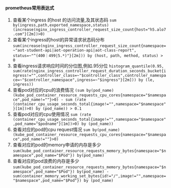 #### prometheus常用表达式
1. 查看某个ingress 的host 的访问流量,及其状态码
`sum by(ingress,path,exported_namespace,status) (increase(nginx_ingress_controller_request_size_count{host="h5.alo7.com"}[2m])>0)`
1. 查看某个ingress的host的异常请求状态码分布
`sum(increase(nginx_ingress_controller_request_size_count{namespace=~"aot-student-api|aot-operation-api|aot-class-report", status=~"^(400｜499|5.*)"}[2m])) by (host, path, method, status) > 0`
1. 查看ingress请求响应时间的分位图,例如.95分位
`histogram_quantile(0.95, sum(rate(nginx_ingress_controller_request_duration_seconds_bucket{ingress!="",controller_class=~"$controller_class",controller_namespace=~"$controller_namespace",ingress=~"$ingress"}[2m])) by (le, ingress))`
2. 查看pod对应的cpu的浪费情况
`(sum by(pod_name) (kube_pod_container_resource_requests_cpu_cores{namespace="$namespace",pod_name!=""}>0) - sum (rate (container_cpu_usage_seconds_total{image!="",namespace="$namespace"}[1m])>0) by (pod_name)) > 0.1`
3. 查看pod对应的cpu使用情况
`sum (rate (container_cpu_usage_seconds_total{image!="",namespace="$namespace",pod_name="$podname"}[1m])>0) by (pod_name))`
4. 查看对应的pod的cpu request情况
`sum by(pod_name) (kube_pod_container_resource_requests_cpu_cores{namespace="$namespace",pod_name!=""}>0)`
5. 查看对应的pod的memory申请的内存是多少
`sum(kube_pod_container_resource_requests_memory_bytes{namespace="$namespace",pod_name="$Pod"}) by(pod_name)`
6. 查看对应的pod浪费的内存是多少
`sum(kube_pod_container_resource_requests_memory_bytes{namespace="$namespace",pod_name="$Pod"}) by(pod_name) - sum(container_memory_working_set_bytes{id!="/",image!="",namespace="$namespace",pod_name="$Pod"}) by (pod_name)`

